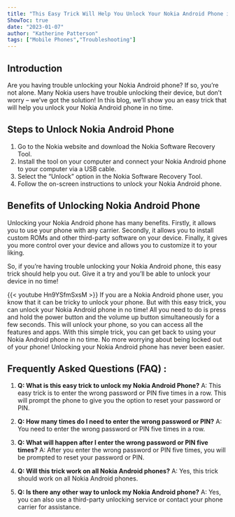 ```yaml
---
title: "This Easy Trick Will Help You Unlock Your Nokia Android Phone in No Time!"
ShowToc: true 
date: "2023-01-07"
author: "Katherine Patterson" 
tags: ["Mobile Phones","Troubleshooting"]
---
```

## Introduction
Are you having trouble unlocking your Nokia Android phone? If so, you’re not alone. Many Nokia users have trouble unlocking their device, but don’t worry – we’ve got the solution! In this blog, we’ll show you an easy trick that will help you unlock your Nokia Android phone in no time. 

## Steps to Unlock Nokia Android Phone
1. Go to the Nokia website and download the Nokia Software Recovery Tool.
2. Install the tool on your computer and connect your Nokia Android phone to your computer via a USB cable.
3. Select the “Unlock” option in the Nokia Software Recovery Tool.
4. Follow the on-screen instructions to unlock your Nokia Android phone.

## Benefits of Unlocking Nokia Android Phone
Unlocking your Nokia Android phone has many benefits. Firstly, it allows you to use your phone with any carrier. Secondly, it allows you to install custom ROMs and other third-party software on your device. Finally, it gives you more control over your device and allows you to customize it to your liking. 

So, if you’re having trouble unlocking your Nokia Android phone, this easy trick should help you out. Give it a try and you’ll be able to unlock your device in no time!

{{< youtube Hn9YSfmSxsM >}} 
If you are a Nokia Android phone user, you know that it can be tricky to unlock your phone. But with this easy trick, you can unlock your Nokia Android phone in no time! All you need to do is press and hold the power button and the volume up button simultaneously for a few seconds. This will unlock your phone, so you can access all the features and apps. With this simple trick, you can get back to using your Nokia Android phone in no time. No more worrying about being locked out of your phone! Unlocking your Nokia Android phone has never been easier.

## Frequently Asked Questions (FAQ) :
1. **Q: What is this easy trick to unlock my Nokia Android Phone?**
A: This easy trick is to enter the wrong password or PIN five times in a row. This will prompt the phone to give you the option to reset your password or PIN.

2. **Q: How many times do I need to enter the wrong password or PIN?**
A: You need to enter the wrong password or PIN five times in a row.

3. **Q: What will happen after I enter the wrong password or PIN five times?**
A: After you enter the wrong password or PIN five times, you will be prompted to reset your password or PIN.

4. **Q: Will this trick work on all Nokia Android phones?**
A: Yes, this trick should work on all Nokia Android phones.

5. **Q: Is there any other way to unlock my Nokia Android phone?**
A: Yes, you can also use a third-party unlocking service or contact your phone carrier for assistance.


